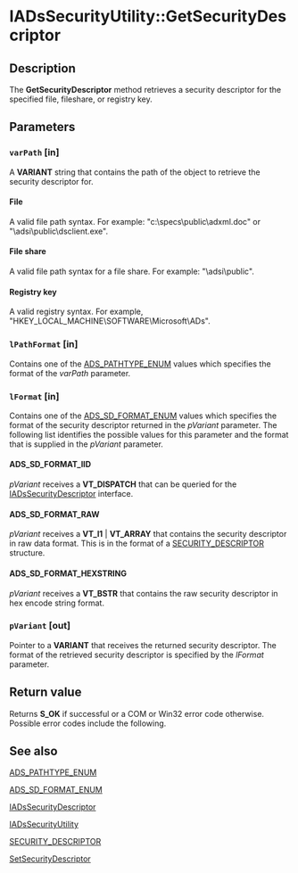 # IADsSecurityUtility::GetSecurityDescriptor

## Description

The **GetSecurityDescriptor** method retrieves a security descriptor for the specified file, fileshare, or registry key.

## Parameters

### `varPath` [in]

A **VARIANT** string that contains the path of the object to retrieve the security descriptor for.

#### File

A valid file path syntax. For example: "c:\specs\public\adxml.doc" or "\\adsi\public\dsclient.exe".

#### File share

A valid file path syntax for a file share. For example: "\\adsi\public".

#### Registry key

A valid registry syntax. For example, "HKEY_LOCAL_MACHINE\SOFTWARE\Microsoft\ADs".

### `lPathFormat` [in]

Contains one of the [ADS_PATHTYPE_ENUM](https://learn.microsoft.com/windows/win32/api/iads/ne-iads-ads_pathtype_enum) values which specifies the format of the *varPath* parameter.

### `lFormat` [in]

Contains one of the [ADS_SD_FORMAT_ENUM](https://learn.microsoft.com/windows/win32/api/iads/ne-iads-ads_sd_format_enum) values which specifies the format of the security descriptor returned in the *pVariant* parameter. The following list identifies the possible values for this parameter and the format that is supplied in the *pVariant* parameter.

#### ADS_SD_FORMAT_IID

*pVariant* receives a **VT_DISPATCH** that can be queried for the [IADsSecurityDescriptor](https://learn.microsoft.com/windows/desktop/api/iads/nn-iads-iadssecuritydescriptor) interface.

#### ADS_SD_FORMAT_RAW

*pVariant* receives a **VT_I1** | **VT_ARRAY** that contains the security descriptor in raw data format. This is in the format of a [SECURITY_DESCRIPTOR](https://learn.microsoft.com/windows/desktop/api/winnt/ns-winnt-security_descriptor) structure.

#### ADS_SD_FORMAT_HEXSTRING

*pVariant* receives a **VT_BSTR** that contains the raw security descriptor in hex encode string format.

### `pVariant` [out]

Pointer to a **VARIANT** that receives the returned security descriptor. The format of the retrieved security descriptor is specified by the *lFormat* parameter.

## Return value

Returns **S_OK** if successful or a COM or Win32 error code otherwise. Possible error codes include the following.

## See also

[ADS_PATHTYPE_ENUM](https://learn.microsoft.com/windows/win32/api/iads/ne-iads-ads_pathtype_enum)

[ADS_SD_FORMAT_ENUM](https://learn.microsoft.com/windows/win32/api/iads/ne-iads-ads_sd_format_enum)

[IADsSecurityDescriptor](https://learn.microsoft.com/windows/desktop/api/iads/nn-iads-iadssecuritydescriptor)

[IADsSecurityUtility](https://learn.microsoft.com/windows/desktop/api/iads/nn-iads-iadssecurityutility)

[SECURITY_DESCRIPTOR](https://learn.microsoft.com/windows/desktop/api/winnt/ns-winnt-security_descriptor)

[SetSecurityDescriptor](https://learn.microsoft.com/windows/desktop/api/iads/nf-iads-iadssecurityutility-setsecuritydescriptor)
